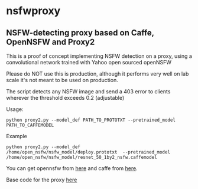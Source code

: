 # nsfwproxy

## NSFW-detecting proxy based on Caffe, OpenNSFW and Proxy2

This is a proof of concept implementing NSFW detection on a proxy, using a convolutional network trained with Yahoo open sourced openNSFW

Please do NOT use this is production, although it performs very well on lab scale it's not meant to be used on production.

The script detects any NSFW image and send a 403 error to clients wherever the threshold exceeds 0.2 (adjustable)

Usage:


`python proxy2.py --model_def PATH_TO_PROTOTXT --pretrained_model PATH_TO_CAFFEMODEL`

Example

`python proxy2.py --model_def /home/open_nsfw/nsfw_model/deploy.prototxt  --pretrained_model /home/open_nsfw/nsfw_model/resnet_50_1by2_nsfw.caffemodel`
 
 You can get opennsfw from [here](https://github.com/yahoo/open_nsfw) and caffe from [here](http://caffe.berkeleyvision.org/).
 
Base code for the proxy [here](https://github.com/inaz2/proxy2) 
